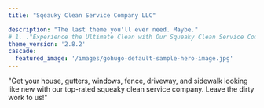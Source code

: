 ```yaml
---
title: "Sqeauky Clean Service Company LLC"

description: "The last theme you'll ever need. Maybe."
# 1. ."Experience the Ultimate Clean with Our Squeaky Clean Service Company"
theme_version: '2.8.2'
cascade:
  featured_image: '/images/gohugo-default-sample-hero-image.jpg'
---
```

"Get your house, gutters, windows, fence, driveway, and sidewalk looking like new with our top-rated squeaky clean service company. Leave the dirty work to us!"
